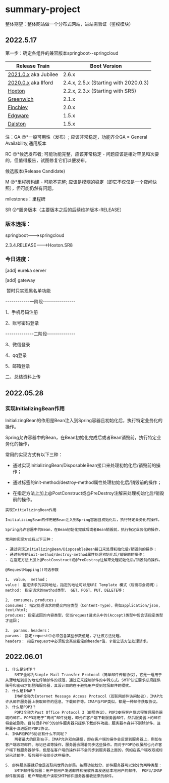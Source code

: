 # summary-project

整体期望：整体网站做一个分布式网站，进站需验证（鉴权模块）

## 2022.5.17

第一步：确定各组件的兼容版本springboot--springcloud

| Release Train                                                | Boot Version                          |
| ------------------------------------------------------------ | ------------------------------------- |
| [2021.0.x](https://github.com/spring-cloud/spring-cloud-release/wiki/Spring-Cloud-2021.0-Release-Notes) aka Jubilee | 2.6.x                                 |
| [2020.0.x](https://github.com/spring-cloud/spring-cloud-release/wiki/Spring-Cloud-2020.0-Release-Notes) aka Ilford | 2.4.x, 2.5.x (Starting with 2020.0.3) |
| [Hoxton](https://github.com/spring-cloud/spring-cloud-release/wiki/Spring-Cloud-Hoxton-Release-Notes) | 2.2.x, 2.3.x (Starting with SR5)      |
| [Greenwich](https://github.com/spring-projects/spring-cloud/wiki/Spring-Cloud-Greenwich-Release-Notes) | 2.1.x                                 |
| [Finchley](https://github.com/spring-projects/spring-cloud/wiki/Spring-Cloud-Finchley-Release-Notes) | 2.0.x                                 |
| [Edgware](https://github.com/spring-projects/spring-cloud/wiki/Spring-Cloud-Edgware-Release-Notes) | 1.5.x                                 |
| [Dalston](https://github.com/spring-projects/spring-cloud/wiki/Spring-Cloud-Dalston-Release-Notes) | 1.5.x                                 |

注：GA 😗*一般可用性（发布）; 应该非常稳定，功能齐全GA = General Availability,通用版本

RC 😗*候选发布者; 可能功能完整，应该非常稳定 - 问题应该是相对罕见和次要的，但值得报告，试图修复它们以便发布。

候选版本(Release Candidate)

M 😗*里程碑构建 - 可能不完整; 应该是模糊的稳定（即它不仅仅是一个夜间快照），但可能仍然有问题。

milestones：里程碑

SR 😗*服务版本（主要版本之后的后续维护版本-RELEASE）



### **版本选择：**

springboot--->springcloud

2.3.4.RELEASE--->Hoxton.SR8



### 今日进度：

[add] eureka server

[add] gateway

​	暂时只实现黑名单功能



------------一阶段---------------- 

1、手机号码注册

2、账号密码登录

--------------二阶段--------------

3、微信登录

4、qq登录

5、邮箱登录



二、总结资料上传

## 2022.05.28

### 实现InitializingBean作用

InitializingBean的作用是Bean注入到Spring容器且初始化后，执行特定业务化的操作。

Spring允许容器中的Bean，在Bean初始化完成后或者Bean销毁前，执行特定业务化的操作，

常用的实现方式有以下三种：

- 通过实现InitializingBean/DisposableBean接口来处理初始化后/销毁前的操作；

- 通过标签的init-method/destroy-method属性处理初始化后/销毁前的操作；

- 在指定方法上加上@PostConstruct或@PreDestroy注解来处理初始化后/销毁前的操作。

  

```
实现InitializingBean作用

InitializingBean的作用是Bean注入到Spring容器且初始化后，执行特定业务化的操作。

Spring允许容器中的Bean，在Bean初始化完成后或者Bean销毁前，执行特定业务化的操作，

常用的实现方式有以下三种：

- 通过实现InitializingBean/DisposableBean接口来处理初始化后/销毁前的操作；
- 通过标签的init-method/destroy-method属性处理初始化后/销毁前的操作；
- 在指定方法上加上@PostConstruct或@PreDestroy注解来处理初始化后/销毁前的操作。

@RequestMapping()可选参数

1、 value， method；
value： 指定请求的实际地址，指定的地址可以是URI Template 模式（后面将会说明）；
method： 指定请求的method类型， GET、POST、PUT、DELETE等；

2、 consumes，produces；
consumes： 指定处理请求的提交内容类型（Content-Type），例如application/json, text/html;
produces: 指定返回的内容类型，仅当request请求头中的(Accept)类型中包含该指定类型才返回；

3、 params，headers；
params： 指定request中必须包含某些参数值是，才让该方法处理。
headers： 指定request中必须包含某些指定的header值，才能让该方法处理请求。
```



## 2022.06.01

```
1. 什么是SMTP？ 
	SMTP全称为Simple Mail Transfer Protocol（简单邮件传输协议），它是一组用于从源地址到目的地址传输邮件的规范，通过它来控制邮件的中转方式。SMTP认证要求必须提供账号和密码才能登陆服务器，其设计目的在于避免用户受到垃圾邮件的侵扰。
2. 什么是IMAP？ 
	IMAP全称为Internet Message Access Protocol（互联网邮件访问协议），IMAP允许从邮件服务器上获取邮件的信息、下载邮件等。IMAP与POP类似，都是一种邮件获取协议。
3. 什么是POP3？ 
	POP3全称为Post Office Protocol 3（邮局协议），POP3支持客户端远程管理服务器端的邮件。POP3常用于“离线”邮件处理，即允许客户端下载服务器邮件，然后服务器上的邮件将会被删除。目前很多POP3的邮件服务器只提供下载邮件功能，服务器本身并不删除邮件，这种属于改进版的POP3协议。
4. IMAP和POP3协议有什么不同呢？ 
	两者最大的区别在于，IMAP允许双向通信，即在客户端的操作会反馈到服务器上，例如在客户端收取邮件、标记已读等操作，服务器会跟着同步这些操作。而对于POP协议虽然也允许客户端下载服务器邮件，但是在客户端的操作并不会同步到服务器上面的，例如在客户端收取或标记已读邮件，服务器不会同步这些操作。
	
5. 邮件服务器就好像是互联网世界的邮局。按照功能划分，邮件服务器可以划分为两种类型：
	SMTP邮件服务器：用户替用户发送邮件和接收外面发送给本地用户的邮件。 POP3/IMAP邮件服务器：用户帮助用户读取SMTP邮件服务器接收进来的邮件。
```



